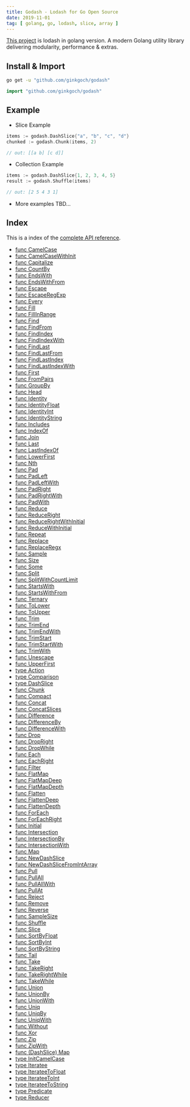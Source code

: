 ```yaml
---
title: Godash - Lodash for Go Open Source
date: 2019-11-01
tag: [ golang, go, lodash, slice, array ]
---
```

[This project](github.com/ginkgoch/godash) is lodash in golang version. A modern Golang utility library delivering modularity, performance & extras.
<!-- more --> 

## Install & Import
```bash
go get -u "github.com/ginkgoch/godash"
```

```go
import "github.com/ginkgoch/godash"
```

## Example

* Slice Example

```go
items := godash.DashSlice{"a", "b", "c", "d"}
chunked := godash.Chunk(items, 2)

// out: [[a b] [c d]]
```

* Collection Example

```go
items := godash.DashSlice{1, 2, 3, 4, 5}
result := godash.Shuffle(items)

// out: [2 5 4 3 1]
```

* More examples TBD...

## Index
This is a index of the [complete API reference](https://github.com/ginkgoch/godash/blob/develop/REFERENCE.md).
<!-- vscode-markdown-toc -->
* [func  CamelCase](https://github.com/ginkgoch/godash/blob/develop/REFERENCE.md#funcCamelCase)
* [func  CamelCaseWithInit](https://github.com/ginkgoch/godash/blob/develop/REFERENCE.md#funcCamelCaseWithInit)
* [func  Capitalize](https://github.com/ginkgoch/godash/blob/develop/REFERENCE.md#funcCapitalize)
* [func  CountBy](https://github.com/ginkgoch/godash/blob/develop/REFERENCE.md#funcCountBy)
* [func  EndsWith](https://github.com/ginkgoch/godash/blob/develop/REFERENCE.md#funcEndsWith)
* [func  EndsWithFrom](https://github.com/ginkgoch/godash/blob/develop/REFERENCE.md#funcEndsWithFrom)
* [func  Escape](https://github.com/ginkgoch/godash/blob/develop/REFERENCE.md#funcEscape)
* [func  EscapeRegExp](https://github.com/ginkgoch/godash/blob/develop/REFERENCE.md#funcEscapeRegExp)
* [func  Every](https://github.com/ginkgoch/godash/blob/develop/REFERENCE.md#funcEvery)
* [func  Fill](https://github.com/ginkgoch/godash/blob/develop/REFERENCE.md#funcFill)
* [func  FillInRange](https://github.com/ginkgoch/godash/blob/develop/REFERENCE.md#funcFillInRange)
* [func  Find](https://github.com/ginkgoch/godash/blob/develop/REFERENCE.md#funcFind)
* [func  FindFrom](https://github.com/ginkgoch/godash/blob/develop/REFERENCE.md#funcFindFrom)
* [func  FindIndex](https://github.com/ginkgoch/godash/blob/develop/REFERENCE.md#funcFindIndex)
* [func  FindIndexWith](https://github.com/ginkgoch/godash/blob/develop/REFERENCE.md#funcFindIndexWith)
* [func  FindLast](https://github.com/ginkgoch/godash/blob/develop/REFERENCE.md#funcFindLast)
* [func  FindLastFrom](https://github.com/ginkgoch/godash/blob/develop/REFERENCE.md#funcFindLastFrom)
* [func  FindLastIndex](https://github.com/ginkgoch/godash/blob/develop/REFERENCE.md#funcFindLastIndex)
* [func  FindLastIndexWith](https://github.com/ginkgoch/godash/blob/develop/REFERENCE.md#funcFindLastIndexWith)
* [func  First](https://github.com/ginkgoch/godash/blob/develop/REFERENCE.md#funcFirst)
* [func  FromPairs](https://github.com/ginkgoch/godash/blob/develop/REFERENCE.md#funcFromPairs)
* [func  GroupBy](https://github.com/ginkgoch/godash/blob/develop/REFERENCE.md#funcGroupBy)
* [func  Head](https://github.com/ginkgoch/godash/blob/develop/REFERENCE.md#funcHead)
* [func  Identity](https://github.com/ginkgoch/godash/blob/develop/REFERENCE.md#funcIdentity)
* [func  IdentityFloat](https://github.com/ginkgoch/godash/blob/develop/REFERENCE.md#funcIdentityFloat)
* [func  IdentityInt](https://github.com/ginkgoch/godash/blob/develop/REFERENCE.md#funcIdentityInt)
* [func  IdentityString](https://github.com/ginkgoch/godash/blob/develop/REFERENCE.md#funcIdentityString)
* [func  Includes](https://github.com/ginkgoch/godash/blob/develop/REFERENCE.md#funcIncludes)
* [func  IndexOf](https://github.com/ginkgoch/godash/blob/develop/REFERENCE.md#funcIndexOf)
* [func  Join](https://github.com/ginkgoch/godash/blob/develop/REFERENCE.md#funcJoin)
* [func  Last](https://github.com/ginkgoch/godash/blob/develop/REFERENCE.md#funcLast)
* [func  LastIndexOf](https://github.com/ginkgoch/godash/blob/develop/REFERENCE.md#funcLastIndexOf)
* [func  LowerFirst](https://github.com/ginkgoch/godash/blob/develop/REFERENCE.md#funcLowerFirst)
* [func  Nth](https://github.com/ginkgoch/godash/blob/develop/REFERENCE.md#funcNth)
* [func  Pad](https://github.com/ginkgoch/godash/blob/develop/REFERENCE.md#funcPad)
* [func  PadLeft](https://github.com/ginkgoch/godash/blob/develop/REFERENCE.md#funcPadLeft)
* [func  PadLeftWith](https://github.com/ginkgoch/godash/blob/develop/REFERENCE.md#funcPadLeftWith)
* [func  PadRight](https://github.com/ginkgoch/godash/blob/develop/REFERENCE.md#funcPadRight)
* [func  PadRightWith](https://github.com/ginkgoch/godash/blob/develop/REFERENCE.md#funcPadRightWith)
* [func  PadWith](https://github.com/ginkgoch/godash/blob/develop/REFERENCE.md#funcPadWith)
* [func  Reduce](https://github.com/ginkgoch/godash/blob/develop/REFERENCE.md#funcReduce)
* [func  ReduceRight](https://github.com/ginkgoch/godash/blob/develop/REFERENCE.md#funcReduceRight)
* [func  ReduceRightWithInitial](https://github.com/ginkgoch/godash/blob/develop/REFERENCE.md#funcReduceRightWithInitial)
* [func  ReduceWithInitial](https://github.com/ginkgoch/godash/blob/develop/REFERENCE.md#funcReduceWithInitial)
* [func  Repeat](https://github.com/ginkgoch/godash/blob/develop/REFERENCE.md#funcRepeat)
* [func  Replace](https://github.com/ginkgoch/godash/blob/develop/REFERENCE.md#funcReplace)
* [func  ReplaceRegx](https://github.com/ginkgoch/godash/blob/develop/REFERENCE.md#funcReplaceRegx)
* [func  Sample](https://github.com/ginkgoch/godash/blob/develop/REFERENCE.md#funcSample)
* [func  Size](https://github.com/ginkgoch/godash/blob/develop/REFERENCE.md#funcSize)
* [func  Some](https://github.com/ginkgoch/godash/blob/develop/REFERENCE.md#funcSome)
* [func  Split](https://github.com/ginkgoch/godash/blob/develop/REFERENCE.md#funcSplit)
* [func  SplitWithCountLimit](https://github.com/ginkgoch/godash/blob/develop/REFERENCE.md#funcSplitWithCountLimit)
* [func  StartsWith](https://github.com/ginkgoch/godash/blob/develop/REFERENCE.md#funcStartsWith)
* [func  StartsWithFrom](https://github.com/ginkgoch/godash/blob/develop/REFERENCE.md#funcStartsWithFrom)
* [func  Ternary](https://github.com/ginkgoch/godash/blob/develop/REFERENCE.md#funcTernary)
* [func  ToLower](https://github.com/ginkgoch/godash/blob/develop/REFERENCE.md#funcToLower)
* [func  ToUpper](https://github.com/ginkgoch/godash/blob/develop/REFERENCE.md#funcToUpper)
* [func  Trim](https://github.com/ginkgoch/godash/blob/develop/REFERENCE.md#funcTrim)
* [func  TrimEnd](https://github.com/ginkgoch/godash/blob/develop/REFERENCE.md#funcTrimEnd)
* [func  TrimEndWith](https://github.com/ginkgoch/godash/blob/develop/REFERENCE.md#funcTrimEndWith)
* [func  TrimStart](https://github.com/ginkgoch/godash/blob/develop/REFERENCE.md#funcTrimStart)
* [func  TrimStartWith](https://github.com/ginkgoch/godash/blob/develop/REFERENCE.md#funcTrimStartWith)
* [func  TrimWith](https://github.com/ginkgoch/godash/blob/develop/REFERENCE.md#funcTrimWith)
* [func  Unescape](https://github.com/ginkgoch/godash/blob/develop/REFERENCE.md#funcUnescape)
* [func  UpperFirst](https://github.com/ginkgoch/godash/blob/develop/REFERENCE.md#funcUpperFirst)
* [type Action](https://github.com/ginkgoch/godash/blob/develop/REFERENCE.md#typeAction)
* [type Comparison](https://github.com/ginkgoch/godash/blob/develop/REFERENCE.md#typeComparison)
* [type DashSlice](https://github.com/ginkgoch/godash/blob/develop/REFERENCE.md#typeDashSlice)
* [func  Chunk](https://github.com/ginkgoch/godash/blob/develop/REFERENCE.md#funcChunk)
* [func  Compact](https://github.com/ginkgoch/godash/blob/develop/REFERENCE.md#funcCompact)
* [func  Concat](https://github.com/ginkgoch/godash/blob/develop/REFERENCE.md#funcConcat)
* [func  ConcatSlices](https://github.com/ginkgoch/godash/blob/develop/REFERENCE.md#funcConcatSlices)
* [func  Difference](https://github.com/ginkgoch/godash/blob/develop/REFERENCE.md#funcDifference)
* [func  DifferenceBy](https://github.com/ginkgoch/godash/blob/develop/REFERENCE.md#funcDifferenceBy)
* [func  DifferenceWith](https://github.com/ginkgoch/godash/blob/develop/REFERENCE.md#funcDifferenceWith)
* [func  Drop](https://github.com/ginkgoch/godash/blob/develop/REFERENCE.md#funcDrop)
* [func  DropRight](https://github.com/ginkgoch/godash/blob/develop/REFERENCE.md#funcDropRight)
* [func  DropWhile](https://github.com/ginkgoch/godash/blob/develop/REFERENCE.md#funcDropWhile)
* [func  Each](https://github.com/ginkgoch/godash/blob/develop/REFERENCE.md#funcEach)
* [func  EachRight](https://github.com/ginkgoch/godash/blob/develop/REFERENCE.md#funcEachRight)
* [func  Filter](https://github.com/ginkgoch/godash/blob/develop/REFERENCE.md#funcFilter)
* [func  FlatMap](https://github.com/ginkgoch/godash/blob/develop/REFERENCE.md#funcFlatMap)
* [func  FlatMapDeep](https://github.com/ginkgoch/godash/blob/develop/REFERENCE.md#funcFlatMapDeep)
* [func  FlatMapDepth](https://github.com/ginkgoch/godash/blob/develop/REFERENCE.md#funcFlatMapDepth)
* [func  Flatten](https://github.com/ginkgoch/godash/blob/develop/REFERENCE.md#funcFlatten)
* [func  FlattenDeep](https://github.com/ginkgoch/godash/blob/develop/REFERENCE.md#funcFlattenDeep)
* [func  FlattenDepth](https://github.com/ginkgoch/godash/blob/develop/REFERENCE.md#funcFlattenDepth)
* [func  ForEach](https://github.com/ginkgoch/godash/blob/develop/REFERENCE.md#funcForEach)
* [func  ForEachRight](https://github.com/ginkgoch/godash/blob/develop/REFERENCE.md#funcForEachRight)
* [func  Initial](https://github.com/ginkgoch/godash/blob/develop/REFERENCE.md#funcInitial)
* [func  Intersection](https://github.com/ginkgoch/godash/blob/develop/REFERENCE.md#funcIntersection)
* [func  IntersectionBy](https://github.com/ginkgoch/godash/blob/develop/REFERENCE.md#funcIntersectionBy)
* [func  IntersectionWith](https://github.com/ginkgoch/godash/blob/develop/REFERENCE.md#funcIntersectionWith)
* [func  Map](https://github.com/ginkgoch/godash/blob/develop/REFERENCE.md#funcMap)
* [func  NewDashSlice](https://github.com/ginkgoch/godash/blob/develop/REFERENCE.md#funcNewDashSlice)
* [func  NewDashSliceFromIntArray](https://github.com/ginkgoch/godash/blob/develop/REFERENCE.md#funcNewDashSliceFromIntArray)
* [func  Pull](https://github.com/ginkgoch/godash/blob/develop/REFERENCE.md#funcPull)
* [func  PullAll](https://github.com/ginkgoch/godash/blob/develop/REFERENCE.md#funcPullAll)
* [func  PullAllWith](https://github.com/ginkgoch/godash/blob/develop/REFERENCE.md#funcPullAllWith)
* [func  PullAt](https://github.com/ginkgoch/godash/blob/develop/REFERENCE.md#funcPullAt)
* [func  Reject](https://github.com/ginkgoch/godash/blob/develop/REFERENCE.md#funcReject)
* [func  Remove](https://github.com/ginkgoch/godash/blob/develop/REFERENCE.md#funcRemove)
* [func  Reverse](https://github.com/ginkgoch/godash/blob/develop/REFERENCE.md#funcReverse)
* [func  SampleSize](https://github.com/ginkgoch/godash/blob/develop/REFERENCE.md#funcSampleSize)
* [func  Shuffle](https://github.com/ginkgoch/godash/blob/develop/REFERENCE.md#funcShuffle)
* [func  Slice](https://github.com/ginkgoch/godash/blob/develop/REFERENCE.md#funcSlice)
* [func  SortByFloat](https://github.com/ginkgoch/godash/blob/develop/REFERENCE.md#funcSortByFloat)
* [func  SortByInt](https://github.com/ginkgoch/godash/blob/develop/REFERENCE.md#funcSortByInt)
* [func  SortByString](https://github.com/ginkgoch/godash/blob/develop/REFERENCE.md#funcSortByString)
* [func  Tail](https://github.com/ginkgoch/godash/blob/develop/REFERENCE.md#funcTail)
* [func  Take](https://github.com/ginkgoch/godash/blob/develop/REFERENCE.md#funcTake)
* [func  TakeRight](https://github.com/ginkgoch/godash/blob/develop/REFERENCE.md#funcTakeRight)
* [func  TakeRightWhile](https://github.com/ginkgoch/godash/blob/develop/REFERENCE.md#funcTakeRightWhile)
* [func  TakeWhile](https://github.com/ginkgoch/godash/blob/develop/REFERENCE.md#funcTakeWhile)
* [func  Union](https://github.com/ginkgoch/godash/blob/develop/REFERENCE.md#funcUnion)
* [func  UnionBy](https://github.com/ginkgoch/godash/blob/develop/REFERENCE.md#funcUnionBy)
* [func  UnionWith](https://github.com/ginkgoch/godash/blob/develop/REFERENCE.md#funcUnionWith)
* [func  Uniq](https://github.com/ginkgoch/godash/blob/develop/REFERENCE.md#funcUniq)
* [func  UniqBy](https://github.com/ginkgoch/godash/blob/develop/REFERENCE.md#funcUniqBy)
* [func  UniqWith](https://github.com/ginkgoch/godash/blob/develop/REFERENCE.md#funcUniqWith)
* [func  Without](https://github.com/ginkgoch/godash/blob/develop/REFERENCE.md#funcWithout)
* [func  Xor](https://github.com/ginkgoch/godash/blob/develop/REFERENCE.md#funcXor)
* [func  Zip](https://github.com/ginkgoch/godash/blob/develop/REFERENCE.md#funcZip)
* [func  ZipWith](https://github.com/ginkgoch/godash/blob/develop/REFERENCE.md#funcZipWith)
* [func (DashSlice) Map](https://github.com/ginkgoch/godash/blob/develop/REFERENCE.md#funcDashSliceMap)
* [type InitCamelCase](https://github.com/ginkgoch/godash/blob/develop/REFERENCE.md#typeInitCamelCase)
* [type Iteratee](https://github.com/ginkgoch/godash/blob/develop/REFERENCE.md#typeIteratee)
* [type IterateeToFloat](https://github.com/ginkgoch/godash/blob/develop/REFERENCE.md#typeIterateeToFloat)
* [type IterateeToInt](https://github.com/ginkgoch/godash/blob/develop/REFERENCE.md#typeIterateeToInt)
* [type IterateeToString](https://github.com/ginkgoch/godash/blob/develop/REFERENCE.md#typeIterateeToString)
* [type Predicate](https://github.com/ginkgoch/godash/blob/develop/REFERENCE.md#typePredicate)
* [type Reducer](https://github.com/ginkgoch/godash/blob/develop/REFERENCE.md#typeReducer)

<!-- vscode-markdown-toc-config
	numbering=true
	autoSave=true
	/vscode-markdown-toc-config -->
<!-- /vscode-markdown-toc -->